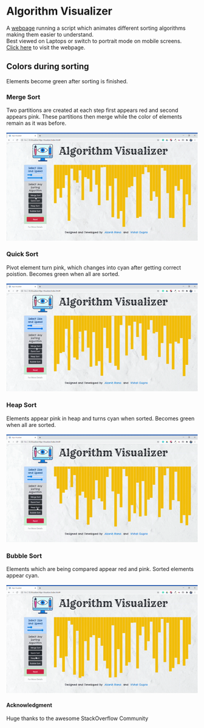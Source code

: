 # Algorithm Visualizer
A <a href="https://vasusingal.github.io/Algo-Visualizer/">webpage</a> running a script which animates different sorting algorithms making them easier to understand.\
Best viewed on Laptops or switch to portrait mode on mobile screens.
<br>
<a href="https://vasusingal.github.io/Algo-Visualizer/">Click here</a> to visit the webpage.


## Colors during sorting
Elements become green after sorting is finished.

### Merge Sort
Two partitions are created at each step first appears red and second appears pink.
These partitions then merge while the color of elements remain as it was before.\
<br>
![merge-sort](https://github.com/VasuSingal/Algo-Visualizer/blob/main/readme_files/merge.gif)

### Quick Sort
Pivot element turn pink, which changes into cyan after getting correct poistion.
Becomes green when all are sorted.\
<br>
![quick-sort](https://github.com/VasuSingal/Algo-Visualizer/blob/main/readme_files/quick.gif)

### Heap Sort
Elements appear pink in heap and turns cyan when sorted.
Becomes green when all are sorted.\
<br>
![heap-sort](https://github.com/VasuSingal/Algo-Visualizer/blob/main/readme_files/heap.gif)

### Bubble Sort
Elements which are being compared appear red and pink. Sorted elements appear cyan.\
<br>
![bubble-sort](https://github.com/VasuSingal/Algo-Visualizer/blob/main/readme_files/bubble.gif)

#### Acknowledgment

 Huge thanks to the awesome StackOverflow Community
